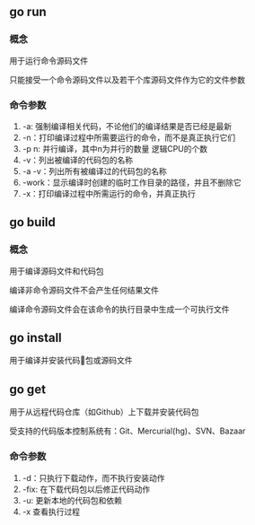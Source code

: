 ## go run 
### 概念

用于运行命令源码文件

只能接受一个命令源码文件以及若干个库源码文件作为它的文件参数

### 命令参数   

1. -a: 强制编译相关代码，不论他们的编译结果是否已经是最新
2. -n：打印编译过程中所需要运行的命令，而不是真正执行它们
3. -p n: 并行编译，其中n为并行的数量 逻辑CPU的个数
4. -v：列出被编译的代码包的名称
5. -a -v：列出所有被编译过的代码包的名称
6. -work：显示编译时创建的临时工作目录的路径，并且不删除它
7. -x：打印编译过程中所需运行的命令，并真正执行

## go build
### 概念

用于编译源码文件和代码包

编译非命令源码文件不会产生任何结果文件

编译命令源码文件会在该命令的执行目录中生成一个可执行文件

## go install

用于编译并安装代码包或源码文件

## go get
用于从远程代码仓库（如Github）上下载并安装代码包

受支持的代码版本控制系统有：Git、Mercurial(hg)、SVN、Bazaar

### 命令参数
1. -d：只执行下载动作，而不执行安装动作
2. -fix: 在下载代码包以后修正代码动作
3. -u: 更新本地的代码包和依赖
4. -x 查看执行过程